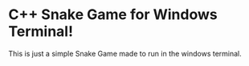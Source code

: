 # C++ Snake Game for Windows Terminal!

This is just a simple Snake Game made to run in the windows terminal.